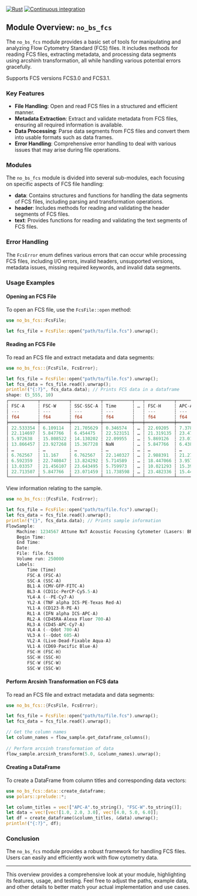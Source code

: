 [![Rust](https://github.com/cookienocreams/no_bs_fcs/actions/workflows/rust.yml/badge.svg)](https://github.com/cookienocreams/no_bs_fcs/actions/workflows/rust.yml)
[![Continuous integration](https://github.com/cookienocreams/no_bs_fcs/actions/workflows/CI.yaml/badge.svg)](https://github.com/cookienocreams/no_bs_fcs/actions/workflows/CI.yaml)

## Module Overview: `no_bs_fcs`

The `no_bs_fcs` module provides a basic set of tools for manipulating and analyzing Flow Cytometry Standard (FCS) files. It includes methods for reading FCS files, extracting metadata, and processing data segments using arcshinh transformation, all while handling various potential errors gracefully.

Supports FCS versions FCS3.0 and FCS3.1.

### Key Features

- **File Handling**: Open and read FCS files in a structured and efficient manner.
- **Metadata Extraction**: Extract and validate metadata from FCS files, ensuring all required information is available.
- **Data Processing**: Parse data segments from FCS files and convert them into usable formats such as data frames.
- **Error Handling**: Comprehensive error handling to deal with various issues that may arise during file operations.

### Modules

The `no_bs_fcs` module is divided into several sub-modules, each focusing on specific aspects of FCS file handling:

- **data**: Contains structures and functions for handling the data segments of FCS files, including parsing and transformation operations.
- **header**: Includes methods for reading and validating the header segments of FCS files.
- **text**: Provides functions for reading and validating the text segments of FCS files.

### Error Handling

The `FcsError` enum defines various errors that can occur while processing FCS files, including I/O errors, invalid headers, unsupported versions, metadata issues, missing required keywords, and invalid data segments.

### Usage Examples

#### Opening an FCS File

To open an FCS file, use the `FcsFile::open` method:

```rust
use no_bs_fcs::FcsFile;

let fcs_file = FcsFile::open("path/to/file.fcs").unwrap();
```

#### Reading an FCS File

To read an FCS file and extract metadata and data segments:

```rust
use no_bs_fcs::{FcsFile, FcsError};

let fcs_file = FcsFile::open("path/to/file.fcs").unwrap();
let fcs_data = fcs_file.read().unwrap();
println!("{:?}", fcs_data.data); // Prints FCS data in a dataframe
shape: (5_555, 10)
┌───────────┬───────────┬───────────┬───────────┬───┬───────────┬───────────┐
│ FSC-A     ┆ FSC-W     ┆ SSC-SSC-A ┆ Time      ┆ … ┆ FSC-H     ┆ APC-A     │
│ ---       ┆ ---       ┆ ---       ┆ ---       ┆   ┆ ---       ┆ ---       │
│ f64       ┆ f64       ┆ f64       ┆ f64       ┆   ┆ f64       ┆ f64       │
╞═══════════╪═══════════╪═══════════╪═══════════╪═══╪═══════════╪═══════════╡
│ 22.533354 ┆ 6.109114  ┆ 21.705629 ┆ 0.346574  ┆ … ┆ 22.69205  ┆ 7.378071  │
│ 22.114697 ┆ 5.847766  ┆ 6.454475  ┆ 22.523151 ┆ … ┆ 21.319135 ┆ 23.476587 │
│ 5.972638  ┆ 15.808522 ┆ 14.130202 ┆ 22.09955  ┆ … ┆ 5.869126  ┆ 23.012064 │
│ 13.866457 ┆ 23.927268 ┆ 15.367728 ┆ NaN       ┆ … ┆ 5.847766  ┆ 6.438551  │
│ …         ┆ …         ┆ …         ┆ …         ┆ … ┆ …         ┆ …         │
│ 6.762567  ┆ 11.167    ┆ 6.762567  ┆ 22.140327 ┆ … ┆ 2.988391  ┆ 21.279063 │
│ 6.592359  ┆ 22.740847 ┆ 13.824292 ┆ 5.714589  ┆ … ┆ 18.447066 ┆ 3.957715  │
│ 13.03357  ┆ 21.456107 ┆ 23.643495 ┆ 5.759973  ┆ … ┆ 10.021293 ┆ 15.392062 │
│ 22.713507 ┆ 5.847766  ┆ 23.071459 ┆ 11.738598 ┆ … ┆ 23.482336 ┆ 15.443761 │
└───────────┴───────────┴───────────┴───────────┴───┴───────────┴───────────┘
```

View information relating to the sample.
```rust
use no_bs_fcs::{FcsFile, FcsError};

let fcs_file = FcsFile::open("path/to/file.fcs").unwrap();
let fcs_data = fcs_file.read().unwrap();
println!("{}", fcs_data.data); // Prints sample information
FlowSample:
    Machine: 1234567 Attune NxT Acoustic Focusing Cytometer (Lasers: BRVY)
    Begin Time:
    End Time:
    Date:
    File: file.fcs
    Volume run: 250000
    Labels:
        Time (Time)
        FSC-A (FSC-A)
        SSC-A (SSC-A)
        BL1-A (CMV-GFP-FITC-A)
        BL3-A (CD11c-PerCP-Cy5.5-A)
        YL4-A (--PE-Cy7-A)
        YL2-A (TNF alpha ICS-PE-Texas Red-A)
        YL1-A (CD123-R-PE-A)
        RL1-A (IFN alpha ICS-APC-A)
        RL2-A (CD45RA-Alexa Fluor 700-A)
        RL3-A (CD45-APC-Cy7-A)
        VL4-A (--Qdot 700-A)
        VL3-A (--Qdot 605-A)
        VL2-A (Live-Dead-Fixable Aqua-A)
        VL1-A (CD69-Pacific Blue-A)
        FSC-H (FSC-H)
        SSC-H (SSC-H)
        FSC-W (FSC-W)
        SSC-W (SSC-W)
```

#### Perform Arcsinh Transformation on FCS data

To read an FCS file and extract metadata and data segments:

```rust
use no_bs_fcs::{FcsFile, FcsError};

let fcs_file = FcsFile::open("path/to/file.fcs").unwrap();
let fcs_data = fcs_file.read().unwrap();

// Get the column names
let column_names = flow_sample.get_dataframe_columns();
    
// Perform arcsinh transformation of data
flow_sample.arcsinh_transform(5.0, &column_names).unwrap();
```

#### Creating a DataFrame

To create a DataFrame from column titles and corresponding data vectors:

```rust
use no_bs_fcs::data::create_dataframe;
use polars::prelude::*;

let column_titles = vec!["APC-A".to_string(), "FSC-W".to_string()];
let data = vec![vec![1.0, 2.0, 3.0], vec![4.0, 5.0, 6.0]];
let df = create_dataframe(&column_titles, &data).unwrap();
println!("{:?}", df);
```

### Conclusion

The `no_bs_fcs` module provides a robust framework for handling FCS files. Users can easily and efficiently work with flow cytometry data.

---

This overview provides a comprehensive look at your module, highlighting its features, usage, and testing. Feel free to adjust the paths, example data, and other details to better match your actual implementation and use cases.
